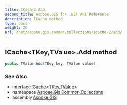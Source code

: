 ```yaml
---
title: ICache2.Add
second_title: Aspose.GIS for .NET API Reference
description: ICache method. 
type: docs
weight: 20
url: /net/aspose.gis.common.collections/icache-2/add/
---
```

## ICache&lt;TKey,TValue&gt;.Add method

```csharp
public TValue Add(TKey key, TValue value)
```

### See Also

* interface [ICache&lt;TKey,TValue&gt;](../)
* namespace [Aspose.Gis.Common.Collections](../../icache-2/)
* assembly [Aspose.GIS](../../../)


